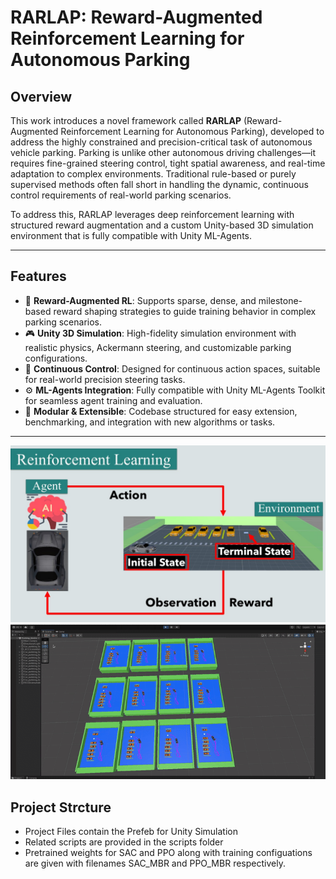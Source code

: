 
# RARLAP: Reward-Augmented Reinforcement Learning for Autonomous Parking

## Overview

This work introduces a novel framework called **RARLAP** (Reward-Augmented Reinforcement Learning for Autonomous Parking), developed to address the highly constrained and precision-critical task of autonomous vehicle parking. Parking is unlike other autonomous driving challenges—it requires fine-grained steering control, tight spatial awareness, and real-time adaptation to complex environments. Traditional rule-based or purely supervised methods often fall short in handling the dynamic, continuous control requirements of real-world parking scenarios.

To address this, RARLAP leverages deep reinforcement learning with structured reward augmentation and a custom Unity-based 3D simulation environment that is fully compatible with Unity ML-Agents.

---

## Features

- 🧠 **Reward-Augmented RL**: Supports sparse, dense, and milestone-based reward shaping strategies to guide training behavior in complex parking scenarios.
- 🎮 **Unity 3D Simulation**: High-fidelity simulation environment with realistic physics, Ackermann steering, and customizable parking configurations.
- 🔄 **Continuous Control**: Designed for continuous action spaces, suitable for real-world precision steering tasks.
- ⚙️ **ML-Agents Integration**: Fully compatible with Unity ML-Agents Toolkit for seamless agent training and evaluation.
- 📂 **Modular & Extensible**: Codebase structured for easy extension, benchmarking, and integration with new algorithms or tasks.

---
![Car_Parking_Project](Car_Parking_Project.jpg)
![Inference](PPO-MBR_inference.gif)


## Project Strcture
- Project Files contain the Prefeb for Unity Simulation
- Related scripts are provided in the scripts folder
- Pretrained weights for SAC and PPO along with training configuations are given with filenames SAC_MBR and PPO_MBR respectively.
  
